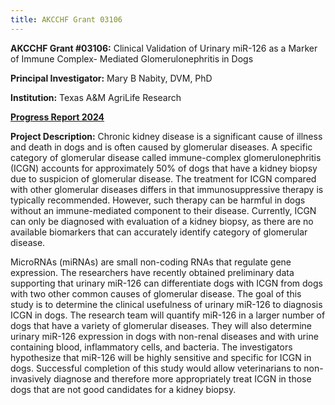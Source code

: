 ```yaml
---
title: AKCCHF Grant 03106
---
```

**AKCCHF Grant #03106:** Clinical Validation of Urinary miR-126 as a Marker of Immune Complex- Mediated Glomerulonephritis in Dogs

**Principal Investigator:**  Mary B Nabity, DVM, PhD

**Institution:** Texas A&M AgriLife Research

**[Progress Report 2024](site/static/files/03106-ey1-summary.pdf)**

**Project Description:**  Chronic kidney disease is a significant cause of illness and death in dogs and is often caused by glomerular diseases. A specific category of glomerular disease called immune-complex glomerulonephritis (ICGN) accounts for approximately 50% of dogs that have a kidney biopsy due to suspicion of glomerular disease. The treatment for ICGN compared with other glomerular diseases differs in that immunosuppressive therapy is typically recommended. However, such therapy can be harmful in dogs without an immune-mediated component to their disease. Currently, ICGN can only be diagnosed with evaluation of a kidney biopsy, as there are no available biomarkers that can accurately identify category of glomerular disease.

MicroRNAs (miRNAs) are small non-coding RNAs that regulate gene expression. The researchers have recently obtained preliminary data supporting that urinary miR-126 can differentiate dogs with ICGN from dogs with two other common causes of glomerular disease. The goal of this study is to determine the clinical usefulness of urinary miR-126 to diagnosis ICGN in dogs. The research team will quantify miR-126 in a larger number of dogs that have a variety of glomerular diseases. They will also determine urinary miR-126 expression in dogs with non-renal diseases and with urine containing blood, inflammatory cells, and bacteria. The investigators hypothesize that miR-126 will be highly sensitive and specific for ICGN in dogs. Successful completion of this study would allow veterinarians to non-invasively diagnose and therefore more appropriately treat ICGN in those dogs that are not good candidates for a kidney biopsy.